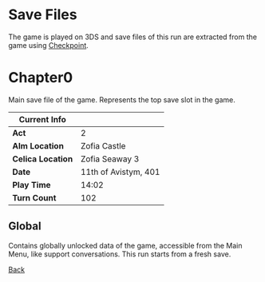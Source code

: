 # Save Files

The game is played on 3DS and save files of this run are extracted from the game using [Checkpoint](https://github.com/FlagBrew/Checkpoint).

# Chapter0

Main save file of the game. Represents the top save slot in the game.

| Current Info        | <!-- -->             |
| ------------------- | -------------------- |
| **Act**             | 2                    |
| **Alm Location**    | Zofia Castle         |
| **Celica Location** | Zofia Seaway 3       |
| **Date**            | 11th of Avistym, 401 |
| **Play Time**       | 14:02                |
| **Turn Count**      | 102                  |

## Global

Contains globally unlocked data of the game, accessible from the Main Menu, like support conversations. This run starts from a fresh save.

[Back](../README.md)
